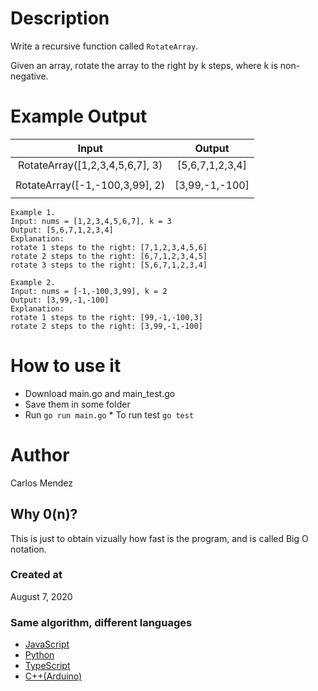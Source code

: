 # Description

Write a recursive function called `RotateArray`.

Given an array, rotate the array to the right by k steps, where k is non-negative.

# Example Output

|              Input              |     Output      |
| :-----------------------------: | :-------------: |
| RotateArray([1,2,3,4,5,6,7], 3) | [5,6,7,1,2,3,4] |
|                                 |                 |
| RotateArray([-1,-100,3,99], 2)  | [3,99,-1,-100]  |
|                                 |                 |

```
Example 1.
Input: nums = [1,2,3,4,5,6,7], k = 3
Output: [5,6,7,1,2,3,4]
Explanation:
rotate 1 steps to the right: [7,1,2,3,4,5,6]
rotate 2 steps to the right: [6,7,1,2,3,4,5]
rotate 3 steps to the right: [5,6,7,1,2,3,4]
```

```
Example 2.
Input: nums = [-1,-100,3,99], k = 2
Output: [3,99,-1,-100]
Explanation: 
rotate 1 steps to the right: [99,-1,-100,3]
rotate 2 steps to the right: [3,99,-1,-100]
```

# How to use it

-   Download main.go and main_test.go
-   Save them in some folder
-   Run `go run main.go` \* To run test `go test`

# Author

Carlos Mendez

## Why 0(n)?

This is just to obtain vizually how fast is the program, and is called Big O notation.

### Created at

August 7, 2020

### Same algorithm, different languages

-   [JavaScript](https://github.com/cjairm/javascript/tree/master/Algorithms-JS/032_rotate_array)
-   [Python](https://github.com/cjairm/python/tree/master/Algoritms-Py/032_rotate_array)
-   [TypeScript](https://github.com/cjairm/typescript/tree/master/Algorithms-TS/032_rotate_array)
-   [C++(Arduino)](https://github.com/cjairm/arduino/tree/master/Algorithms-Cpp/032_rotate_array)
